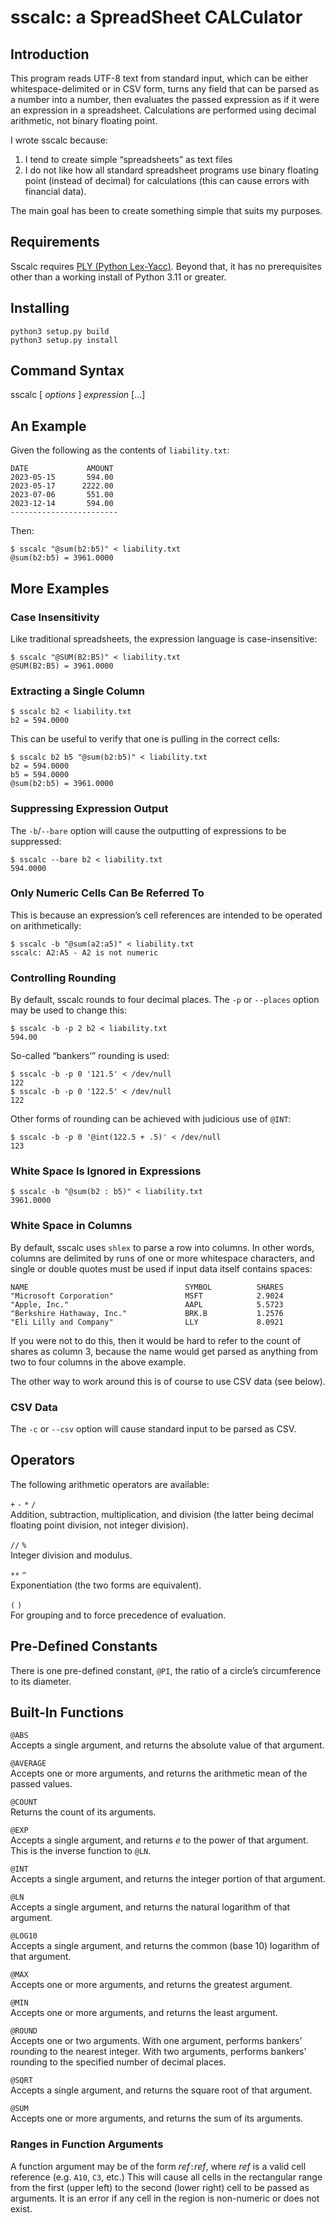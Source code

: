 sscalc: a SpreadSheet CALCulator
================================

Introduction
------------

This program reads UTF-8 text from standard input, which can be either
whitespace-delimited or in CSV form, turns any field that can be parsed
as a number into a number, then evaluates the passed expression as if it
were an expression in a spreadsheet. Calculations are performed using
decimal arithmetic, not binary floating point.

I wrote sscalc because:

1.  I tend to create simple “spreadsheets” as text files
2.  I do not like how all standard spreadsheet programs use binary
    floating point (instead of decimal) for calculations (this can cause
    errors with financial data).

The main goal has been to create something simple that suits my
purposes.

Requirements
------------

Sscalc requires [PLY (Python Lex-Yacc)](https://github.com/dabeaz/ply).
Beyond that, it has no prerequisites other than a working install of
Python 3.11 or greater.

Installing
----------

    python3 setup.py build
    python3 setup.py install

Command Syntax
--------------

sscalc \[ *options* \] *expression* \[...\]

An Example
----------

Given the following as the contents of `liability.txt`:

    DATE             AMOUNT
    2023-05-15       594.00
    2023-05-17      2222.00
    2023-07-06       551.00
    2023-12-14       594.00
    ------------------------

Then:

    $ sscalc "@sum(b2:b5)" < liability.txt
    @sum(b2:b5) = 3961.0000

More Examples
-------------

### Case Insensitivity

Like traditional spreadsheets, the expression language is
case-insensitive:

    $ sscalc "@SUM(B2:B5)" < liability.txt
    @SUM(B2:B5) = 3961.0000

### Extracting a Single Column

    $ sscalc b2 < liability.txt
    b2 = 594.0000

This can be useful to verify that one is pulling in the correct cells:

    $ sscalc b2 b5 "@sum(b2:b5)" < liability.txt
    b2 = 594.0000
    b5 = 594.0000
    @sum(b2:b5) = 3961.0000

### Suppressing Expression Output

The `-b`/`--bare` option will cause the outputting of expressions to be
suppressed:

    $ sscalc --bare b2 < liability.txt
    594.0000

### Only Numeric Cells Can Be Referred To

This is because an expression’s cell references are intended to be
operated on arithmetically:

    $ sscalc -b "@sum(a2:a5)" < liability.txt
    sscalc: A2:A5 - A2 is not numeric

### Controlling Rounding

By default, sscalc rounds to four decimal places. The `-p` or `--places`
option may be used to change this:

    $ sscalc -b -p 2 b2 < liability.txt
    594.00

So-called “bankers’” rounding is used:

    $ sscalc -b -p 0 '121.5' < /dev/null
    122
    $ sscalc -b -p 0 '122.5' < /dev/null
    122

Other forms of rounding can be achieved with judicious use of `@INT`:

    $ sscalc -b -p 0 '@int(122.5 + .5)' < /dev/null
    123

### White Space Is Ignored in Expressions

    $ sscalc -b "@sum(b2 : b5)" < liability.txt
    3961.0000

### White Space in Columns

By default, sscalc uses `shlex` to parse a row into columns. In other
words, columns are delimited by runs of one or more whitespace
characters, and single or double quotes must be used if input data
itself contains spaces:

    NAME                                   SYMBOL          SHARES
    "Microsoft Corporation"                MSFT            2.9024
    "Apple, Inc."                          AAPL            5.5723
    "Berkshire Hathaway, Inc."             BRK.B           1.2576
    "Eli Lilly and Company"                LLY             8.0921

If you were not to do this, then it would be hard to refer to the count
of shares as column 3, because the name would get parsed as anything
from two to four columns in the above example.

The other way to work around this is of course to use CSV data (see
below).

### CSV Data

The `-c` or `--csv` option will cause standard input to be parsed as
CSV.

Operators
---------

The following arithmetic operators are available:

`+` `-` `*` `/`  
Addition, subtraction, multiplication, and division (the latter being
decimal floating point division, not integer division).

`//` `%`  
Integer division and modulus.

`**` `^`  
Exponentiation (the two forms are equivalent).

`(` `)`  
For grouping and to force precedence of evaluation.

Pre-Defined Constants
---------------------

There is one pre-defined constant, `@PI`, the ratio of a circle’s
circumference to its diameter.

Built-In Functions
------------------

`@ABS`  
Accepts a single argument, and returns the absolute value of that
argument.

`@AVERAGE`  
Accepts one or more arguments, and returns the arithmetic mean of the
passed values.

`@COUNT`  
Returns the count of its arguments.

`@EXP`  
Accepts a single argument, and returns *e* to the power of that
argument. This is the inverse function to `@LN`.

`@INT`  
Accepts a single argument, and returns the integer portion of that
argument.

`@LN`  
Accepts a single argument, and returns the natural logarithm of that
argument.

`@LOG10`  
Accepts a single argument, and returns the common (base 10) logarithm of
that argument.

`@MAX`  
Accepts one or more arguments, and returns the greatest argument.

`@MIN`  
Accepts one or more arguments, and returns the least argument.

`@ROUND`  
Accepts one or two arguments. With one argument, performs bankers’
rounding to the nearest integer. With two arguments, performs bankers’
rounding to the specified number of decimal places.

`@SQRT`  
Accepts a single argument, and returns the square root of that argument.

`@SUM`  
Accepts one or more arguments, and returns the sum of its arguments.

### Ranges in Function Arguments

A function argument may be of the form *ref*`:`*ref*, where *ref* is a
valid cell reference (e.g. `A10`, `C3`, etc.) This will cause all cells
in the rectangular range from the first (upper left) to the second
(lower right) cell to be passed as arguments. It is an error if any cell
in the region is non-numeric or does not exist.
